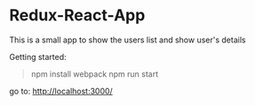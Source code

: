 # Redux-React-App
This is a small app to show the users list and show user's details

Getting started:
> npm install
> webpack
> npm run start

go to: [http://localhost:3000/](http://localhost:3000/)